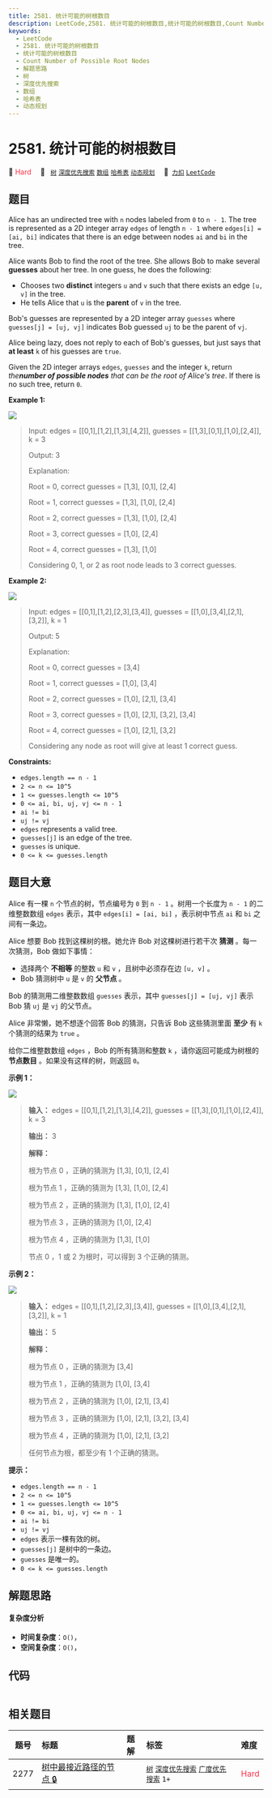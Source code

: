 ```yaml
---
title: 2581. 统计可能的树根数目
description: LeetCode,2581. 统计可能的树根数目,统计可能的树根数目,Count Number of Possible Root Nodes,解题思路,树,深度优先搜索,数组,哈希表,动态规划
keywords:
  - LeetCode
  - 2581. 统计可能的树根数目
  - 统计可能的树根数目
  - Count Number of Possible Root Nodes
  - 解题思路
  - 树
  - 深度优先搜索
  - 数组
  - 哈希表
  - 动态规划
---
```


# 2581. 统计可能的树根数目

🔴 <font color=#ff334b>Hard</font>&emsp; 🔖&ensp; [`树`](/tag/tree.md) [`深度优先搜索`](/tag/depth-first-search.md) [`数组`](/tag/array.md) [`哈希表`](/tag/hash-table.md) [`动态规划`](/tag/dynamic-programming.md)&emsp; 🔗&ensp;[`力扣`](https://leetcode.cn/problems/count-number-of-possible-root-nodes) [`LeetCode`](https://leetcode.com/problems/count-number-of-possible-root-nodes)

## 题目

Alice has an undirected tree with `n` nodes labeled from `0` to `n - 1`. The
tree is represented as a 2D integer array `edges` of length `n - 1` where
`edges[i] = [ai, bi]` indicates that there is an edge between nodes `ai` and
`bi` in the tree.

Alice wants Bob to find the root of the tree. She allows Bob to make several
**guesses** about her tree. In one guess, he does the following:

  * Chooses two **distinct** integers `u` and `v` such that there exists an edge `[u, v]` in the tree.
  * He tells Alice that `u` is the **parent** of `v` in the tree.

Bob's guesses are represented by a 2D integer array `guesses` where
`guesses[j] = [uj, vj]` indicates Bob guessed `uj` to be the parent of `vj`.

Alice being lazy, does not reply to each of Bob's guesses, but just says that
**at least** `k` of his guesses are `true`.

Given the 2D integer arrays `edges`, `guesses` and the integer `k`, return
_the**number of possible nodes** that can be the root of Alice's tree_. If
there is no such tree, return `0`.



**Example 1:**

![](https://assets.leetcode.com/uploads/2022/12/19/ex-1.png)

> Input: edges = [[0,1],[1,2],[1,3],[4,2]], guesses = [[1,3],[0,1],[1,0],[2,4]], k = 3
> 
> Output: 3
> 
> Explanation: 
> 
> Root = 0, correct guesses = [1,3], [0,1], [2,4]
> 
> Root = 1, correct guesses = [1,3], [1,0], [2,4]
> 
> Root = 2, correct guesses = [1,3], [1,0], [2,4]
> 
> Root = 3, correct guesses = [1,0], [2,4]
> 
> Root = 4, correct guesses = [1,3], [1,0]
> 
> Considering 0, 1, or 2 as root node leads to 3 correct guesses.
> 
> 

**Example 2:**

![](https://assets.leetcode.com/uploads/2022/12/19/ex-2.png)

> Input: edges = [[0,1],[1,2],[2,3],[3,4]], guesses = [[1,0],[3,4],[2,1],[3,2]], k = 1
> 
> Output: 5
> 
> Explanation: 
> 
> Root = 0, correct guesses = [3,4]
> 
> Root = 1, correct guesses = [1,0], [3,4]
> 
> Root = 2, correct guesses = [1,0], [2,1], [3,4]
> 
> Root = 3, correct guesses = [1,0], [2,1], [3,2], [3,4]
> 
> Root = 4, correct guesses = [1,0], [2,1], [3,2]
> 
> Considering any node as root will give at least 1 correct guess. 
> 
> 

**Constraints:**

  * `edges.length == n - 1`
  * `2 <= n <= 10^5`
  * `1 <= guesses.length <= 10^5`
  * `0 <= ai, bi, uj, vj <= n - 1`
  * `ai != bi`
  * `uj != vj`
  * `edges` represents a valid tree.
  * `guesses[j]` is an edge of the tree.
  * `guesses` is unique.
  * `0 <= k <= guesses.length`


## 题目大意

Alice 有一棵 `n` 个节点的树，节点编号为 `0` 到 `n - 1` 。树用一个长度为 `n - 1` 的二维整数数组 `edges` 表示，其中
`edges[i] = [ai, bi]` ，表示树中节点 `ai` 和 `bi` 之间有一条边。

Alice 想要 Bob 找到这棵树的根。她允许 Bob 对这棵树进行若干次 **猜测** 。每一次猜测，Bob 做如下事情：

  * 选择两个 **不相等**  的整数 `u` 和 `v` ，且树中必须存在边 `[u, v]` 。
  * Bob 猜测树中 `u` 是 `v` 的 **父节点**  。

Bob 的猜测用二维整数数组 `guesses` 表示，其中 `guesses[j] = [uj, vj]` 表示 Bob 猜 `uj` 是 `vj`
的父节点。

Alice 非常懒，她不想逐个回答 Bob 的猜测，只告诉 Bob 这些猜测里面 **至少**  有 `k` 个猜测的结果为 `true` 。

给你二维整数数组 `edges` ，Bob 的所有猜测和整数 `k` ，请你返回可能成为树根的 **节点数目**  。如果没有这样的树，则返回 `0`。



**示例 1：**

![](https://assets.leetcode.com/uploads/2022/12/19/ex-1.png)

> 
> 
> 
> 
> 
> **输入：** edges = [[0,1],[1,2],[1,3],[4,2]], guesses = [[1,3],[0,1],[1,0],[2,4]], k = 3
> 
> **输出：** 3
> 
> **解释：**
> 
> 根为节点 0 ，正确的猜测为 [1,3], [0,1], [2,4]
> 
> 根为节点 1 ，正确的猜测为 [1,3], [1,0], [2,4]
> 
> 根为节点 2 ，正确的猜测为 [1,3], [1,0], [2,4]
> 
> 根为节点 3 ，正确的猜测为 [1,0], [2,4]
> 
> 根为节点 4 ，正确的猜测为 [1,3], [1,0]
> 
> 节点 0 ，1 或 2 为根时，可以得到 3 个正确的猜测。
> 
> 

**示例 2：**

![](https://assets.leetcode.com/uploads/2022/12/19/ex-2.png)

> 
> 
> 
> 
> 
> **输入：** edges = [[0,1],[1,2],[2,3],[3,4]], guesses = [[1,0],[3,4],[2,1],[3,2]], k = 1
> 
> **输出：** 5
> 
> **解释：**
> 
> 根为节点 0 ，正确的猜测为 [3,4]
> 
> 根为节点 1 ，正确的猜测为 [1,0], [3,4]
> 
> 根为节点 2 ，正确的猜测为 [1,0], [2,1], [3,4]
> 
> 根为节点 3 ，正确的猜测为 [1,0], [2,1], [3,2], [3,4]
> 
> 根为节点 4 ，正确的猜测为 [1,0], [2,1], [3,2]
> 
> 任何节点为根，都至少有 1 个正确的猜测。
> 
> 



**提示：**

  * `edges.length == n - 1`
  * `2 <= n <= 10^5`
  * `1 <= guesses.length <= 10^5`
  * `0 <= ai, bi, uj, vj <= n - 1`
  * `ai != bi`
  * `uj != vj`
  * `edges` 表示一棵有效的树。
  * `guesses[j]` 是树中的一条边。
  * `guesses` 是唯一的。
  * `0 <= k <= guesses.length`


## 解题思路

#### 复杂度分析

- **时间复杂度**：`O()`，
- **空间复杂度**：`O()`，

## 代码

```javascript

```

## 相关题目

<!-- prettier-ignore -->
| 题号 | 标题 | 题解 | 标签 | 难度 |
| :------: | :------ | :------: | :------ | :------ |
| 2277 | [树中最接近路径的节点 🔒](https://leetcode.com/problems/closest-node-to-path-in-tree) |  |  [`树`](/tag/tree.md) [`深度优先搜索`](/tag/depth-first-search.md) [`广度优先搜索`](/tag/breadth-first-search.md) `1+` | <font color=#ff334b>Hard</font> |